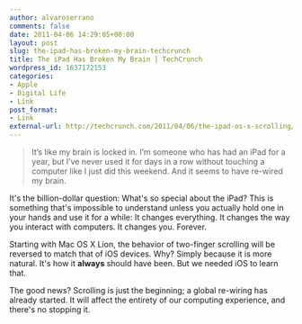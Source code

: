 ```yaml
---
author: alvaroserrano
comments: false
date: 2011-04-06 14:29:05+00:00
layout: post
slug: the-ipad-has-broken-my-brain-techcrunch
title: The iPad Has Broken My Brain | TechCrunch
wordpress_id: 1637172153
categories:
- Apple
- Digital Life
- Link
post_format:
- Link
external-url: http://techcrunch.com/2011/04/06/the-ipad-os-x-scrolling/
---
```


<blockquote>It’s like my brain is locked in. I’m someone who has had an iPad for a year, but I’ve never used it for days in a row without touching a computer like I just did this weekend. And it seems to have re-wired my brain.</blockquote>


It's the billion-dollar question: What's so special about the iPad? This is something that's impossible to understand unless you actually hold one in your hands and use it for a while: It changes everything. It changes the way you interact with computers. It changes you. Forever.

Starting with Mac OS X Lion, the behavior of two-finger scrolling will be reversed to match that of iOS devices. Why? Simply because it is more natural. It's how it **always** should have been. But we needed iOS to learn that.

The good news? Scrolling is just the beginning; a global re-wiring has already started. It will affect the entirety of our computing experience, and there's no stopping it.
